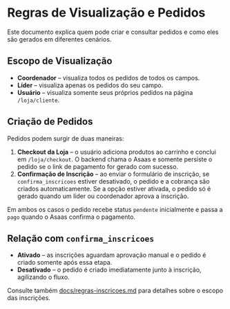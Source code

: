 # Regras de Visualização e Pedidos

Este documento explica quem pode criar e consultar pedidos e como eles são gerados em diferentes cenários.

## Escopo de Visualização

- **Coordenador** – visualiza todos os pedidos de todos os campos.
- **Líder** – visualiza apenas os pedidos do seu campo.
- **Usuário** – visualiza somente seus próprios pedidos na página `/loja/cliente`.

## Criação de Pedidos

Pedidos podem surgir de duas maneiras:

1. **Checkout da Loja** – o usuário adiciona produtos ao carrinho e conclui em `/loja/checkout`. O backend chama o Asaas e somente persiste o pedido se o link de pagamento for gerado com sucesso.
2. **Confirmação de Inscrição** – ao enviar o formulário de inscrição, se `confirma_inscricoes` estiver desativado, o pedido e a cobrança são criados automaticamente. Se a opção estiver ativada, o pedido só é gerado quando um líder ou coordenador aprova a inscrição.

Em ambos os casos o pedido recebe status `pendente` inicialmente e passa a `pago` quando o Asaas confirma o pagamento.

## Relação com `confirma_inscricoes`

- **Ativado** – as inscrições aguardam aprovação manual e o pedido é criado somente após essa etapa.
- **Desativado** – o pedido é criado imediatamente junto à inscrição, agilizando o fluxo.

Consulte também [docs/regras-inscricoes.md](docs/regras-inscricoes.md) para detalhes sobre o escopo das inscrições.
